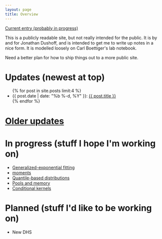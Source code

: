 ```yaml
---
layout: page
title: Overview
---
```


[Current entry (probably in progress)](current.html)

This is a publicly readable site, but not really intended for the public. It is by and for Jonathan Dushoff, and is intended to get me to write up notes in a nice form. It is modelled loosely on Carl Boettiger's lab notebook.

Need a better plan for how to ship things out to a more public site.

# Updates (newest at top)
<!-- # [Updates](updates.html) -->

<ul class="post-list">
	{% for post in site.posts limit:4 %}
		<li>
			<span class="post-meta">{{ post.date | date: "%b %-d, %Y" }}: </span>
				<a class="post-mini" href="{{ post.url | prepend: site.baseurl }}">{{ post.title }}</a>
		</li>
	{% endfor %}
</ul>

# [Older updates](updates.html)

# In progress (stuff I hope I'm working on)

* [Generalized-exponential fitting](genFit.html)
* [moments](moments.html)
* [Quantile-based distributions](qbd.html)
* [Pools and memory](pools.html)
* [Conditional kernels](conditional_kernel.html)

# Planned (stuff I'd like to be working on)

* New DHS
